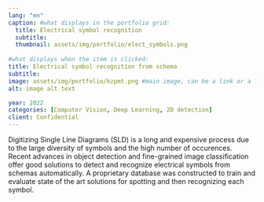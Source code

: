 ```yaml
---
lang: "en"
caption: #what displays in the portfolio grid:
  title: Electrical symbol recognition
  subtitle: 
  thumbnail: assets/img/portfolio/elect_symbols.png
  
#what displays when the item is clicked:
title: Electrical symbol recognition from schema
subtitle: 
image: assets/img/portfolio/kzpmt.png #main image, can be a link or a file in assets/img/portfolio
alt: image alt text

year: 2022
categories: [Computer Vision, Deep Learning, 2D detection]
client: Confidential
---
```

Digitizing Single Line Diagrams (SLD) is a long and expensive process due to the large diversity of symbols and the high number of occurences. 
Recent advances in object detection and fine-grained image classification offer good solutions to detect and recognize electrical symbols
from schemas automatically. A proprietary database was constructed to train and evaluate state of the art solutions for spotting and then recognizing each symbol. 













